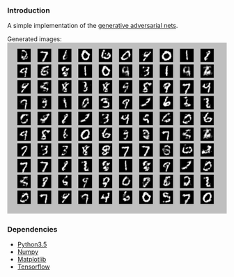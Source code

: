 ### Introduction

  A simple implementation of the [generative adversarial nets](https://arxiv.org/abs/1406.2661).
  
  Generated images:
  ![generated image](img/result.png)

### Dependencies

* [Python3.5](https://www.python.org/)
* [Numpy](http://www.numpy.org/)
* [Matplotlib](http://matplotlib.org/)
* [Tensorflow](https://www.tensorflow.org/)
